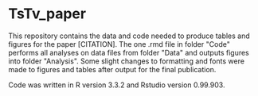 # TsTv_paper
This repository contains the data and code needed to produce tables and figures for the paper [CITATION]. The one .rmd file in folder "Code" performs all analyses on data files from folder "Data" and outputs figures into folder "Analysis".  Some slight changes to formatting and fonts were made to figures and tables after output for the final publication.

Code was written in R version 3.3.2 and Rstudio version 0.99.903.
